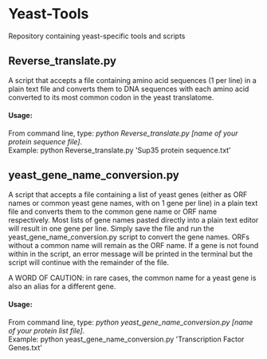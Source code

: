 # Yeast-Tools
Repository containing yeast-specific tools and scripts  

## Reverse_translate.py
A script that accepts a file containing amino acid sequences (1 per line) in a plain text file and converts them to DNA sequences with each amino acid converted to its most common codon in the yeast translatome.

#### Usage:
From command line, type:  _python Reverse_translate.py [name of your protein sequence file]_.  
Example:  python Reverse_translate.py 'Sup35 protein sequence.txt'

## yeast_gene_name_conversion.py
A script that accepts a file containing a list of yeast genes (either as ORF names or common yeast gene names, with on 1 gene per line) in a plain text file and converts them to the common gene name or ORF name respectively. Most lists of gene names pasted directly into a plain text editor will result in one gene per line. Simply save the file and run the yeast_gene_name_conversion.py script to convert the gene names. ORFs without a common name will remain as the ORF name. If a gene is not found within in the script, an error message will be printed in the terminal but the script will continue with the remainder of the file.  
  
  
A WORD OF CAUTION: in rare cases, the common name for a yeast gene is also an alias for a different gene. 

#### Usage:
From command line, type:  _python yeast_gene_name_conversion.py [name of your protein list file]_.  
Example:  python yeast_gene_name_conversion.py 'Transcription Factor Genes.txt'
